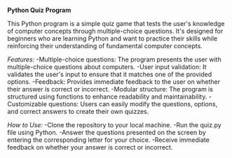 **Python Quiz Program**


This Python program is a simple quiz game that tests the user's knowledge of computer concepts through multiple-choice questions. It's designed for beginners who are learning Python and want to practice their skills while reinforcing their understanding of fundamental computer concepts.

*Features:*
-Multiple-choice questions: The program presents the user with multiple-choice questions about computers.
-User input validation: It validates the user's input to ensure that it matches one of the provided options.
-Feedback: Provides immediate feedback to the user on whether their answer is correct or incorrect.
-Modular structure: The program is structured using functions to enhance readability and maintainability.
-Customizable questions: Users can easily modify the questions, options, and correct answers to create their own quizzes.

*How to Use:*
-Clone the repository to your local machine.
-Run the quiz.py file using Python.
-Answer the questions presented on the screen by entering the corresponding letter for your choice.
-Receive immediate feedback on whether your answer is correct or incorrect.
